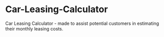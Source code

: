 # Car-Leasing-Calculator
Car Leasing Calculator - made to assist potential customers in estimating their monthly leasing costs.

